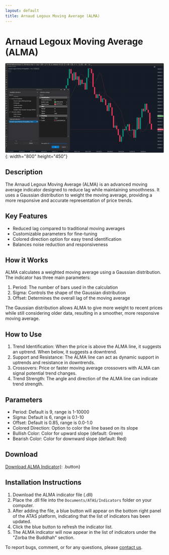 ```yaml
---
layout: default
title: Arnaud Legoux Moving Average (ALMA)
---
```


# Arnaud Legoux Moving Average (ALMA)

![ALMA](../assets/image/alma-large.png){: width="800" height="450"}

## Description

The Arnaud Legoux Moving Average (ALMA) is an advanced moving average indicator designed to reduce lag while maintaining smoothness. It uses a Gaussian distribution to weight the moving average, providing a more responsive and accurate representation of price trends.

## Key Features

- Reduced lag compared to traditional moving averages
- Customizable parameters for fine-tuning
- Colored direction option for easy trend identification
- Balances noise reduction and responsiveness

## How it Works

ALMA calculates a weighted moving average using a Gaussian distribution. The indicator has three main parameters:

1. Period: The number of bars used in the calculation
2. Sigma: Controls the shape of the Gaussian distribution
3. Offset: Determines the overall lag of the moving average

The Gaussian distribution allows ALMA to give more weight to recent prices while still considering older data, resulting in a smoother, more responsive moving average.

## How to Use

1. Trend Identification: When the price is above the ALMA line, it suggests an uptrend. When below, it suggests a downtrend.
2. Support and Resistance: The ALMA line can act as dynamic support in uptrends and resistance in downtrends.
3. Crossovers: Price or faster moving average crossovers with ALMA can signal potential trend changes.
4. Trend Strength: The angle and direction of the ALMA line can indicate trend strength.

## Parameters

- Period: Default is 9, range is 1-10000
- Sigma: Default is 6, range is 0.1-10
- Offset: Default is 0.85, range is 0.0-1.0
- Colored Direction: Option to color the line based on its slope
- Bullish Color: Color for upward slope (default: Green)
- Bearish Color: Color for downward slope (default: Red)

## Download

[Download ALMA Indicator](../downloads/alma.dll){: .button}

## Installation Instructions

1. Download the ALMA indicator file (.dll)
2. Place the .dll file into the `Documents/ATAS/Indicators` folder on your computer.
3. After adding the file, a blue button will appear on the bottom right panel of the ATAS platform, indicating that the list of indicators has been updated.
4. Click the blue button to refresh the indicator list.
5. The ALMA indicator will now appear in the list of indicators under the "Zorba the Buddhah" section.

To report bugs, comment, or for any questions, please [contact us](mailto:zorba.the.buddhah@gmail.com).
